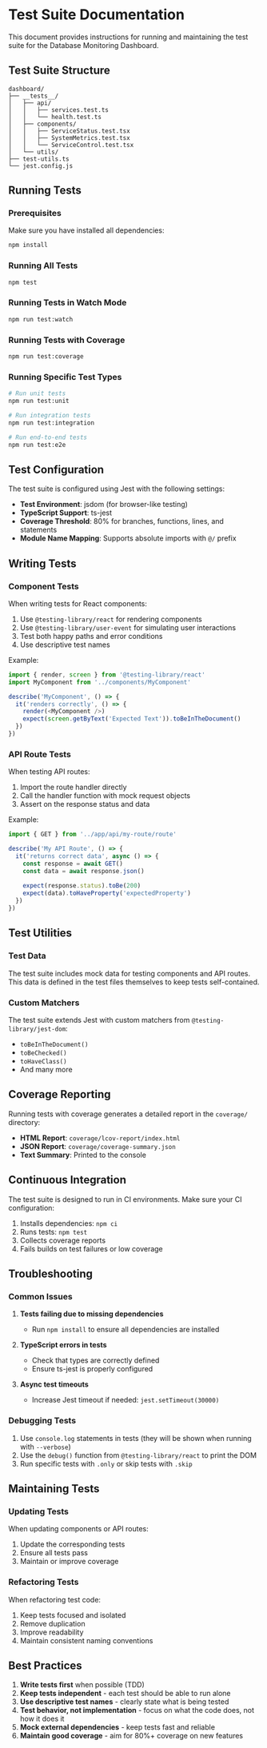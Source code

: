 # Test Suite Documentation

This document provides instructions for running and maintaining the test suite for the Database Monitoring Dashboard.

## Test Suite Structure

```
dashboard/
├── __tests__/
│   ├── api/
│   │   ├── services.test.ts
│   │   └── health.test.ts
│   ├── components/
│   │   ├── ServiceStatus.test.tsx
│   │   ├── SystemMetrics.test.tsx
│   │   └── ServiceControl.test.tsx
│   └── utils/
├── test-utils.ts
└── jest.config.js
```

## Running Tests

### Prerequisites

Make sure you have installed all dependencies:

```bash
npm install
```

### Running All Tests

```bash
npm test
```

### Running Tests in Watch Mode

```bash
npm run test:watch
```

### Running Tests with Coverage

```bash
npm run test:coverage
```

### Running Specific Test Types

```bash
# Run unit tests
npm run test:unit

# Run integration tests
npm run test:integration

# Run end-to-end tests
npm run test:e2e
```

## Test Configuration

The test suite is configured using Jest with the following settings:

- **Test Environment**: jsdom (for browser-like testing)
- **TypeScript Support**: ts-jest
- **Coverage Threshold**: 80% for branches, functions, lines, and statements
- **Module Name Mapping**: Supports absolute imports with `@/` prefix

## Writing Tests

### Component Tests

When writing tests for React components:

1. Use `@testing-library/react` for rendering components
2. Use `@testing-library/user-event` for simulating user interactions
3. Test both happy paths and error conditions
4. Use descriptive test names

Example:
```typescript
import { render, screen } from '@testing-library/react'
import MyComponent from '../components/MyComponent'

describe('MyComponent', () => {
  it('renders correctly', () => {
    render(<MyComponent />)
    expect(screen.getByText('Expected Text')).toBeInTheDocument()
  })
})
```

### API Route Tests

When testing API routes:

1. Import the route handler directly
2. Call the handler function with mock request objects
3. Assert on the response status and data

Example:
```typescript
import { GET } from '../app/api/my-route/route'

describe('My API Route', () => {
  it('returns correct data', async () => {
    const response = await GET()
    const data = await response.json()
    
    expect(response.status).toBe(200)
    expect(data).toHaveProperty('expectedProperty')
  })
})
```

## Test Utilities

### Test Data

The test suite includes mock data for testing components and API routes. This data is defined in the test files themselves to keep tests self-contained.

### Custom Matchers

The test suite extends Jest with custom matchers from `@testing-library/jest-dom`:

- `toBeInTheDocument()`
- `toBeChecked()`
- `toHaveClass()`
- And many more

## Coverage Reporting

Running tests with coverage generates a detailed report in the `coverage/` directory:

- **HTML Report**: `coverage/lcov-report/index.html`
- **JSON Report**: `coverage/coverage-summary.json`
- **Text Summary**: Printed to the console

## Continuous Integration

The test suite is designed to run in CI environments. Make sure your CI configuration:

1. Installs dependencies: `npm ci`
2. Runs tests: `npm test`
3. Collects coverage reports
4. Fails builds on test failures or low coverage

## Troubleshooting

### Common Issues

1. **Tests failing due to missing dependencies**
   - Run `npm install` to ensure all dependencies are installed

2. **TypeScript errors in tests**
   - Check that types are correctly defined
   - Ensure ts-jest is properly configured

3. **Async test timeouts**
   - Increase Jest timeout if needed: `jest.setTimeout(30000)`

### Debugging Tests

1. Use `console.log` statements in tests (they will be shown when running with `--verbose`)
2. Use the `debug()` function from `@testing-library/react` to print the DOM
3. Run specific tests with `.only` or skip tests with `.skip`

## Maintaining Tests

### Updating Tests

When updating components or API routes:

1. Update the corresponding tests
2. Ensure all tests pass
3. Maintain or improve coverage

### Refactoring Tests

When refactoring test code:

1. Keep tests focused and isolated
2. Remove duplication
3. Improve readability
4. Maintain consistent naming conventions

## Best Practices

1. **Write tests first** when possible (TDD)
2. **Keep tests independent** - each test should be able to run alone
3. **Use descriptive test names** - clearly state what is being tested
4. **Test behavior, not implementation** - focus on what the code does, not how it does it
5. **Mock external dependencies** - keep tests fast and reliable
6. **Maintain good coverage** - aim for 80%+ coverage on new features